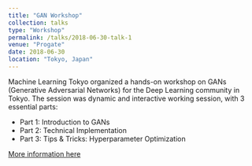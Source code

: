 ```yaml
---
title: "GAN Workshop"
collection: talks
type: "Workshop"
permalink: /talks/2018-06-30-talk-1
venue: "Progate"
date: 2018-06-30
location: "Tokyo, Japan"
---
```


Machine Learning Tokyo organized a hands-on workshop on GANs (Generative Adversarial Networks) for the Deep Learning community in Tokyo. The session was dynamic and interactive working session, with 3 essential parts:

- Part 1: Introduction to GANs
- Part 2: Technical Implementation
- Part 3: Tips & Tricks: Hyperparameter Optimization


[More information here](https://www.meetup.com/Machine-Learning-Tokyo/events/250732293/)

